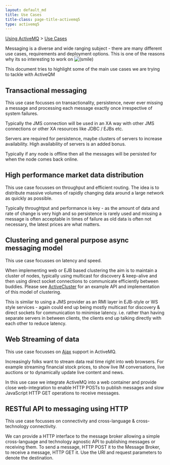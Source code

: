 ```yaml
---
layout: default_md
title: Use Cases 
title-class: page-title-activemq5
type: activemq5
---
```


[Using ActiveMQ](using-activemq) > [Use Cases](use-cases)


Messaging is a diverse and wide ranging subject - there are many different use cases, requirements and deployment options. This is one of the reasons why its so interesting to work on ![(smile)](https://cwiki.apache.org/confluence/s/en_GB/5997/6f42626d00e36f53fe51440403446ca61552e2a2.1/_/images/icons/emoticons/smile.png)

This document tries to highlight some of the main use cases we are trying to tackle with ActiveQM

Transactional messaging
-----------------------

This use case focusses on transactionality, persistence, never ever missing a message and processing each message exactly once irrespective of system failures.

Typically the JMS connection will be used in an XA way with other JMS connections or other XA resources like JDBC / EJBs etc.

Servers are required for persistence, maybe clusters of servers to increase availability. High availability of servers is an added bonus.

Typically if any node is offline then all the messages will be persisted for when the node comes back online.

High performance market data distribution
-----------------------------------------

This use case focusses on throughput and efficient routing. The idea is to distribute massive volumes of rapidly changing data around a large network as quickly as possible.

Typically throughtput and performance is key - as the amount of data and rate of change is very high and so persistence is rarely used and missing a message is often acceptable in times of failure as old data is often not necessary, the latest prices are what matters.

Clustering and general purpose async messaging model
----------------------------------------------------

This use case focusses on latency and speed.

When implementing web or EJB based clustering the aim is to maintain a cluster of nodes, typically using multicast for discovery & keep-alive and then using direct socket connections to communicate efficiently between buddies. Please see [ActiveCluster](http://activecluster.codehaus.org/) for an example API and implementation of this model of clustering.

This is similar to using a JMS provider as an RMI layer in EJB-style or WS style services - again could end up being mostly multicast for discovery & direct sockets for communication to minimise latency. i.e. rather than having separate servers in between clients, the clients end up talking directly with each other to reduce latency.

Web Streaming of data
---------------------

This use case focusses on [Ajax](ajax) support in ActiveMQ.

Increasingly folks want to stream data real time right into web browsers. For example streaming financial stock prices, to show live IM conversations, live auctions or to dynamically update live content and news.

In this use case we integrate ActiveMQ into a web container and provide close web-integration to enable HTTP POSTs to publish messages and slow JavaScript HTTP GET operations to receive messages.

RESTful API to messaging using HTTP
-----------------------------------

This use case focusses on connectivity and cross-language & cross-technology connectivity.

We can provide a HTTP interface to the message broker allowing a simple cross-language and technology agnostic API to publishing messages or receiving them. To send a message, HTTP POST it to the Message Broker, to receive a message, HTTP GET it. Use the URI and request parameters to denote the destination.

